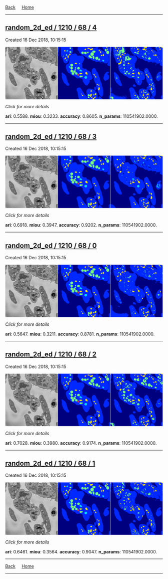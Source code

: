 
[Back](..)&nbsp;&nbsp;&nbsp;&nbsp;&nbsp;[Home](https://leapmanlab.github.io/snapshots)

---

<div class="summary"><a href="4"><h2>random_2d_ed / 1210 / 68 / 4</h2></a><p>Created 16 Dec 2018, 10:15:15
</p><a href="4"><img src="4/media/summary.png" align="center"></a><p>
<i>Click for more details</i>
</p></div>

**ari**: 0.5588. **miou**: 0.3233. **accuracy**: 0.8605. **n_params**: 110541902.0000. 

---

<div class="summary"><a href="3"><h2>random_2d_ed / 1210 / 68 / 3</h2></a><p>Created 16 Dec 2018, 10:15:15
</p><a href="3"><img src="3/media/summary.png" align="center"></a><p>
<i>Click for more details</i>
</p></div>

**ari**: 0.6918. **miou**: 0.3947. **accuracy**: 0.9202. **n_params**: 110541902.0000. 

---

<div class="summary"><a href="0"><h2>random_2d_ed / 1210 / 68 / 0</h2></a><p>Created 16 Dec 2018, 10:15:15
</p><a href="0"><img src="0/media/summary.png" align="center"></a><p>
<i>Click for more details</i>
</p></div>

**ari**: 0.5647. **miou**: 0.3211. **accuracy**: 0.8781. **n_params**: 110541902.0000. 

---

<div class="summary"><a href="2"><h2>random_2d_ed / 1210 / 68 / 2</h2></a><p>Created 16 Dec 2018, 10:15:15
</p><a href="2"><img src="2/media/summary.png" align="center"></a><p>
<i>Click for more details</i>
</p></div>

**ari**: 0.7028. **miou**: 0.3980. **accuracy**: 0.9174. **n_params**: 110541902.0000. 

---

<div class="summary"><a href="1"><h2>random_2d_ed / 1210 / 68 / 1</h2></a><p>Created 16 Dec 2018, 10:15:15
</p><a href="1"><img src="1/media/summary.png" align="center"></a><p>
<i>Click for more details</i>
</p></div>

**ari**: 0.6461. **miou**: 0.3564. **accuracy**: 0.9047. **n_params**: 110541902.0000. 

---

[Back](..)&nbsp;&nbsp;&nbsp;&nbsp;&nbsp;[Home](https://leapmanlab.github.io/snapshots)

---